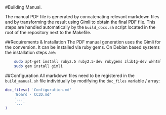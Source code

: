 #Building Manual.

The manual PDF file is generated by concatenating relevant markdown files and by transforming the result using Gimli to obtain the final PDF file. This steps are handled automatically by the ```build_docs.sh``` script located in the root of the repository next to the Makefile.

##Requirements & Installation
The PDF manual generation uses the Gimli for the conversion. It can be installed via ruby gems. On Debian based systems the installation steps are:
```bash
    sudo apt-get install ruby2.5 ruby2.5-dev rubygems zlib1g-dev wkhtmltopdf libxml2-dev libxslt-dev
    sudo gem install gimli
```

##Configuration
All markdown files need to be registered in the ```build_manual.sh``` file individually by modifying the ```doc_files``` variable / array:
```bash
doc_files=( 'Configuration.md'
	'Board - CC3D.md'
	'...'
	'...'
)
```
